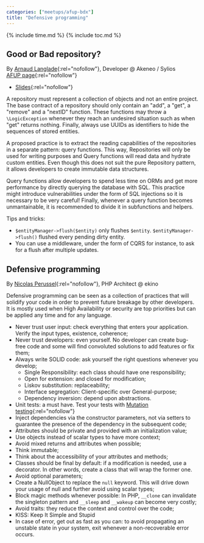 ```yaml
---
categories: ["meetups/afup-bdx"]
title: "Defensive programming"
---
```


{% include time.md %}
{% include toc.md %}

## Good or Bad repository?

By [Arnaud Langlade](https://twitter.com/arnolanglade){:rel="nofollow"}, Developer @ Akeneo / Sylios  
[AFUP page](https://afup.org/talks/2822-quelle-difference-y-a-t-il-entre-le-bon-et-le-mauvais-repository){:rel="nofollow"}
- [Slides](https://arnolanglade.gitlab.io/bad-or-good-repository){:rel="nofollow"}

A repository must represent a collection of objects and not an entire project. The base contract of a repository should
only contain an "add", a "get", a "remove" and a "nextID" function. These functions may throw a `\LogicException`
whenever they reach an undesired situation such as when "get" returns nothing. Finally, always use UUIDs as identifiers
to hide the sequences of stored entities.

A proposed practice is to extract the reading capabilities of the repositories in a separate pattern: query functions.
This way, Repositories will only be used for writing purposes and Query functions will read data and hydrate custom
entities. Even though this does not suit the pure Repository pattern, it allows developers to create immutable data
structures.

Query functions allow developers to spend less time on ORMs and get more performance by directly querying the database
with SQL. This practice might introduce vulnerabilities under the form of SQL injections so it is necessary to be very
careful! Finally, whenever a query function becomes unmantainable, it is recommended to divide it in subfunctions and
helpers.

Tips and tricks:

- `$entityManager->flush($entity)` only flushes `$entity`. `$entityManager->flush()` flushed every pending dirty entity.
- You can use a middleware, under the form of CQRS for instance, to ask for a flush after multiple updates.

## Defensive programming

By [Nicolas Perussel](https://twitter.com/mamoot64){:rel="nofollow"}, PHP Architect @ ekino

Defensive programming can be seen as a collection of practices that will solidify your code in order to prevent future
breakage by other developers. It is mostly used when High Availability or security are top priorities but can be applied
any time and for any language.

- Never trust user input: check everything that enters your application. Verify the input types, existence, coherence;
- Never trust developers: even yourself. No developer can create bug-free code and some will find convoluted solutions
  to add features or fix them;
- Always write SOLID code: ask yourself the right questions whenever you develop;
  - Single Responsibility: each class should have one responsibility;
  - Open for extension: and closed for modification;
  - Liskov substitution: replaceability;
  - Interface segregation: Client-specific over General-purpose;
  - Dependency inversion: depend upon abstractions.
- Unit tests: a must have. Test your tests with [Mutation testing](https://en.wikipedia.org/wiki/Mutation_testing){:rel="nofollow"}
- Inject dependencies via the constructor parameters, not via setters to guarantee the presence of the dependency in the
  subsequent code;
- Attributes should be private and provided with an initialization value;
- Use objects instead of scalar types to have more context;
- Avoid mixed returns and attributes when possible;
- Think immutable;
- Think about the accessibility of your attributes and methods;
- Classes should be final by default: if a modification is needed, use a decorator.
In other words, create a class that will wrap the former one.
- Avoid optional parameters;
- Create a NullObject to replace the `null` keyword. This will drive down your usage of null and further avoid using
  scalar types;
- Block magic methods whenever possible: In PHP, `__clone` can invalidate the singleton pattern and `__sleep` and
  `__wakeup` can become very costly;
- Avoid traits: they reduce the context and control over the code;
- KISS: Keep It Simple and Stupid
- In case of error, get out as fast as you can: to avoid propagating an unstable state in your system, exit whenever a
  non-recoverable error occurs.
